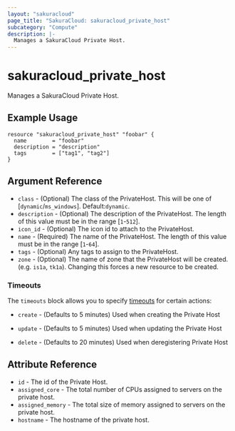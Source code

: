 ```yaml
---
layout: "sakuracloud"
page_title: "SakuraCloud: sakuracloud_private_host"
subcategory: "Compute"
description: |-
  Manages a SakuraCloud Private Host.
---
```


# sakuracloud_private_host

Manages a SakuraCloud Private Host.

## Example Usage

```hcl
resource "sakuracloud_private_host" "foobar" {
  name        = "foobar"
  description = "description"
  tags        = ["tag1", "tag2"]
}
```
## Argument Reference

* `class` - (Optional) The class of the PrivateHost. This will be one of [`dynamic`/`ms_windows`]. Default:`dynamic`.
* `description` - (Optional) The description of the PrivateHost. The length of this value must be in the range [`1`-`512`].
* `icon_id` - (Optional) The icon id to attach to the PrivateHost.
* `name` - (Required) The name of the PrivateHost. The length of this value must be in the range [`1`-`64`].
* `tags` - (Optional) Any tags to assign to the PrivateHost.
* `zone` - (Optional) The name of zone that the PrivateHost will be created. (e.g. `is1a`, `tk1a`). Changing this forces a new resource to be created.



### Timeouts

The `timeouts` block allows you to specify [timeouts](https://www.terraform.io/docs/configuration/resources.html#operation-timeouts) for certain actions:

* `create` - (Defaults to 5 minutes) Used when creating the Private Host


* `update` - (Defaults to 5 minutes) Used when updating the Private Host

* `delete` - (Defaults to 20 minutes) Used when deregistering Private Host



## Attribute Reference

* `id` - The id of the Private Host.
* `assigned_core` - The total number of CPUs assigned to servers on the private host.
* `assigned_memory` - The total size of memory assigned to servers on the private host.
* `hostname` - The hostname of the private host.



